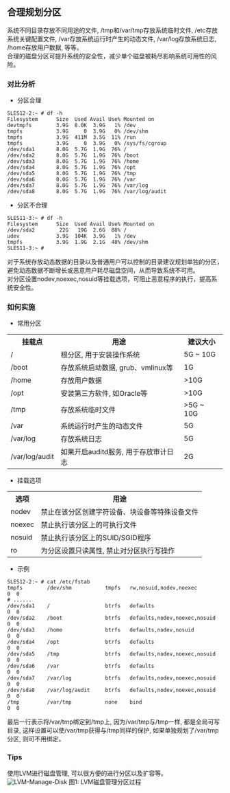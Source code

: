 ## 合理规划分区
系统不同目录存放不同用途的文件, /tmp和/var/tmp存放系统临时文件, /etc存放系统关键配置文件, /var存放系统运行时产生的动态文件, /var/log存放系统日志, /home存放用户数据, 等等。
<br>
合理的磁盘分区可提升系统的安全性，减少单个磁盘被耗尽影响系统可用性的风险。

### 对比分析
* 分区合理
```
SLES12-2:~ # df -h
Filesystem      Size  Used Avail Use% Mounted on
devtmpfs        3.9G  8.0K  3.9G   1% /dev
tmpfs           3.9G     0  3.9G   0% /dev/shm
tmpfs           3.9G  411M  3.5G  11% /run
tmpfs           3.9G     0  3.9G   0% /sys/fs/cgroup
/dev/sda1       8.0G  5.7G  1.9G  76% /
/dev/sda2       8.0G  5.7G  1.9G  76% /boot
/dev/sda3       8.0G  5.7G  1.9G  76% /home
/dev/sda4       8.0G  5.7G  1.9G  76% /opt
/dev/sda5       8.0G  5.7G  1.9G  76% /tmp
/dev/sda6       8.0G  5.7G  1.9G  76% /var
/dev/sda7       8.0G  5.7G  1.9G  76% /var/log
/dev/sda8       8.0G  5.7G  1.9G  76% /var/log/audit
```
* 分区不合理
```
SLES11-3:~ # df -h
Filesystem      Size  Used Avail Use% Mounted on
/dev/sda2        22G   19G  2.6G  88% /
udev            3.9G  104K  3.9G   1% /dev
tmpfs           3.9G  1.9G  2.1G  48% /dev/shm
SLES11-3:~ #
```
对于系统存放动态数据的目录以及普通用户可以控制的目录建议规划单独的分区，避免动态数据不断增长或恶意用户耗尽磁盘空间，从而导致系统不可用。
<br>
对分区设置nodev,noexec,nosuid等挂载选项，可阻止恶意程序的执行，提高系统安全性。

### 如何实施
* 常用分区
<table>
<tr>
<th>挂载点</th>
<th>用途</th>
<th>建议大小 </th>
</tr>
<tr>
<td>/</td>
<td>根分区, 用于安装操作系统</td>
<td>5G ~ 10G</td>
</tr>
<tr>
<td>/boot</td>
<td>存放系统启动数据, grub、vmlinux等</td>
<td>1G</td>
</tr>
<tr>
<td>/home</td>
<td>存放用户数据</td>
<td>>10G</td>
</tr>
<tr>
<td>/opt</td>
<td>安装第三方软件, 如Oracle等</td>
<td>>10G</td>
</tr>
<tr>
<td>/tmp</td>
<td>存放系统临时文件</td>
<td>>5G ~ 10G</td>
</tr>
<tr>
<td>/var</td>
<td>系统运行时产生的动态文件</td>
<td>5G</td>
</tr>
<tr>
<td>/var/log</td>
<td>存放系统日志</td>
<td>5G</td>
</tr>
<tr>
<td>/var/log/audit</td>
<td>如果开启auditd服务, 用于存放审计日志</td>
<td>2G</td>
</tr>
</table>

* 挂载选项
<table>
<tr>
<th>选项</th>
<th>用途</th>
</tr>
<tr>
<td>nodev</td>
<td>禁止在该分区创建字符设备、块设备等特殊设备文件</td>
</tr>
<tr>
<td>noexec</td>
<td>禁止执行该分区上的可执行文件</td>
</tr>
<tr>
<td>nosuid</td>
<td>禁止执行该分区上的SUID/SGID程序</td>
</tr>
<tr>
<td>ro</td>
<td>为分区设置只读属性, 禁止对分区执行写操作</td>
</tr>
</table>

* 示例
```
SLES12-2:~ # cat /etc/fstab
tmpfs        /dev/shm           tmpfs   rw,nosuid,nodev,noexec         0  0     
# ......
/dev/sda1    /                  btrfs   defaults                       0  0
/dev/sda2    /boot              btrfs   defaults,nodev,noexec,nosuid   0  0
/dev/sda3    /home              btrfs   defaults,nodev,nosuid          0  0     
/dev/sda4    /opt               btrfs   defaults                       0  0
/dev/sda5    /tmp               btrfs   defaults,nodev,noexec,nosuid   0  0     
/dev/sda6    /var               btrfs   defaults                       0  0     
/dev/sda7    /var/log           btrfs   defaults,nodev,noexec,nosuid   0  0     
/dev/sda8    /var/log/audit     btrfs   defaults,nodev,noexec,nosuid   0  0     
/tmp         /var/tmp           none    bind                           0  0
```
最后一行表示将/var/tmp绑定到/tmp上, 因为/var/tmp与/tmp一样, 都是全局可写目录, 这样设置可以使/var/tmp获得与/tmp同样的保护, 如果单独规划了/var/tmp分区, 则可不用绑定。

### Tips
使用LVM进行磁盘管理, 可以很方便的进行分区以及扩容等。
<br>
![LVM-Manage-Disk](images/lvm_disk_partition.png)
图1: LVM磁盘管理分区过程
